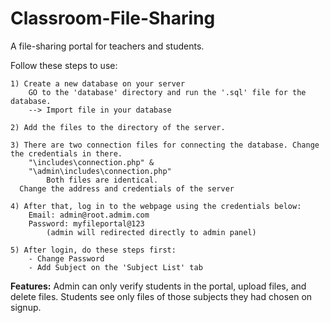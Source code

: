 # Classroom-File-Sharing
A file-sharing portal for teachers and students.


Follow these steps to use:

	1) Create a new database on your server
		GO to the 'database' directory and run the '.sql' file for the database.
		--> Import file in your database

	2) Add the files to the directory of the server.

	3) There are two connection files for connecting the database. Change the credentials in there.
		"\includes\connection.php" &
		"\admin\includes\connection.php"
			Both files are identical.
      Change the address and credentials of the server

	4) After that, log in to the webpage using the credentials below:
		Email: admin@root.admim.com
		Password: myfileportal@123
			(admin will redirected directly to admin panel)

	5) After login, do these steps first:
		- Change Password
		- Add Subject on the 'Subject List' tab
  **Features:**
Admin can only verify students in the portal, upload files, and delete files. 
Students see only files of those subjects they had chosen on signup.
